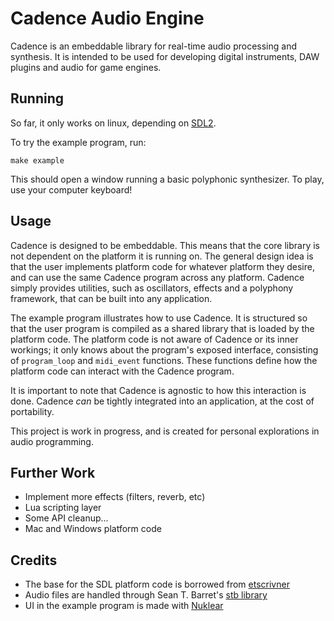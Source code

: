 # Cadence Audio Engine
Cadence is an embeddable library for real-time audio processing and synthesis.
It is intended to be used for developing digital instruments, DAW plugins and audio for game engines.

## Running
So far, it only works on linux, depending on [SDL2](https://www.libsdl.org/).

To try the example program, run:

    make example

This should open a window running a basic polyphonic synthesizer. To play, use your computer keyboard!

## Usage
Cadence is designed to be embeddable. This means that the core library is not dependent on the platform it is running on. The general design idea is that the user implements platform code for whatever platform they desire, and can use the same Cadence program across any platform. Cadence simply provides utilities, such as oscillators, effects and a polyphony framework, that can be built into any application.

The example program illustrates how to use Cadence. It is structured so that the user program is compiled as a shared library that is loaded by the platform code. 
The platform code is not aware of Cadence or its inner workings; it only knows about the program's exposed interface, consisting of ```program_loop``` and ```midi_event``` functions. These functions define how the platform code can interact with the Cadence program.

It is important to note that Cadence is agnostic to how this interaction is done. Cadence *can* be tightly integrated into an application, at the cost of portability. 

This project is work in progress, and is created for personal explorations in audio programming.

## Further Work
 - Implement more effects (filters, reverb, etc)
 - Lua scripting layer
 - Some API cleanup...
 - Mac and Windows platform code

## Credits
 - The base for the SDL platform code is borrowed from [etscrivner](https://github.com/etscrivner/sdl_audio_circular_buffer)
 - Audio files are handled through Sean T. Barret's [stb library](https://github.com/nothings/stb)
 - UI in the example program is made with [Nuklear](https://github.com/Immediate-Mode-UI/Nuklear)
